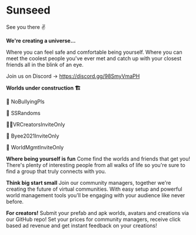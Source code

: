 # Sunseed
See you there ✌️

**We're creating a universe...**

Where you can feel safe and comfortable being yourself. Where you can meet the coolest people you've ever met and catch up with your closest friends all in the blink of an eye.

Join us on Discord -> https://discord.gg/98SmyVmaPH

**Worlds under construction 🏗**

🛑 NoBullyingPls

👻 SSRandoms

👨‍💻VRCreatorsInviteOnly

🥳 Byee2021InviteOnly

🤴 WorldMgmtInviteOnly


**Where being yourself is fun**
Come find the worlds and friends that get you! There's plenty of interesting people from all walks of life so you're sure to find a group that truly connects with you.

**Think big start small**
Join our community managers, together we're creating the future of virtual communities. With easy setup and powerful world management tools you'll be engaging with your audience like never before.

**For creators!**
Submit your prefab and apk worlds, avatars and creations via our GitHub repo! Set your prices for community managers, receive click based ad revenue and get instant feedback on your creations! 
